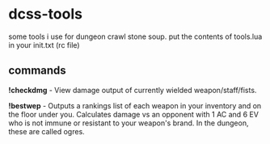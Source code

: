 # dcss-tools
some tools i use for dungeon crawl stone soup. put the contents of tools.lua in your init.txt (rc file)

## commands
**!checkdmg** - View damage output of currently wielded weapon/staff/fists.

**!bestwep** - Outputs a rankings list of each weapon in your inventory and on the floor under you. Calculates damage vs an opponent with 1 AC and 6 EV who is not immune or resistant to your weapon's brand. In the dungeon, these are called ogres.
